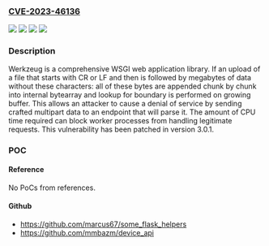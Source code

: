 ### [CVE-2023-46136](https://cve.mitre.org/cgi-bin/cvename.cgi?name=CVE-2023-46136)
![](https://img.shields.io/static/v1?label=Product&message=werkzeug&color=blue)
![](https://img.shields.io/static/v1?label=Version&message=%3C%203.0.1%20&color=brightgreen)
![](https://img.shields.io/static/v1?label=Vulnerability&message=CWE-400%3A%20Uncontrolled%20Resource%20Consumption&color=brightgreen)
![](https://img.shields.io/static/v1?label=Vulnerability&message=CWE-407%3A%20Inefficient%20Algorithmic%20Complexity&color=brightgreen)

### Description

Werkzeug is a comprehensive WSGI web application library. If an upload of a file that starts with CR or LF and then is followed by megabytes of data without these characters: all of these bytes are appended chunk by chunk into internal bytearray and lookup for boundary is performed on growing buffer. This allows an attacker to cause a denial of service by sending crafted multipart data to an endpoint that will parse it. The amount of CPU time required can block worker processes from handling legitimate requests. This vulnerability has been patched in version 3.0.1.

### POC

#### Reference
No PoCs from references.

#### Github
- https://github.com/marcus67/some_flask_helpers
- https://github.com/mmbazm/device_api

